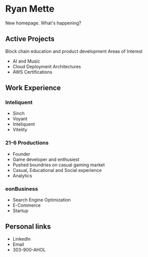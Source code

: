 # Ryan Mette
New homepage. What's happening?

## Active Projects
Block chain education and product development
Areas of Interest
- AI and Music
- Cloud Deployment Architectures
- AWS Certifications

## Work Experience
### Inteliquent
- Sinch
- Voyant
- Inteliquent
- Vitelity

### 21-6 Productions
- Founder
- Game developer and enthusiest
- Pushed boundries on casual gaming market
- Casual, Educational and Social experience
- Analytics

### eonBusiness
- Search Engine Optimization
- E-Commerce
- Startup

## Personal links
- LinkedIn
- Email
- 303-900-AHOL